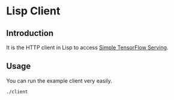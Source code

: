
# Lisp Client

## Introduction

It is the HTTP client in Lisp to access [Simple TensorFlow Serving](https://github.com/tobegit3hub/simple_tensorflow_serving).

## Usage

You can run the example client very easily.

```shell
./client
```
